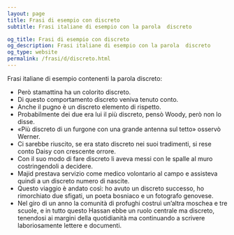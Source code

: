 ```yaml
---
layout: page
title: Frasi di esempio con discreto 
subtitle: Frasi italiane di esempio con la parola  discreto

og_title: Frasi di esempio con discreto 
og_description: Frasi italiane di esempio con la parola  discreto
og_type: website
permalink: /frasi/d/discreto.html
---
```


Frasi italiane di esempio contenenti la parola discreto:


- Però stamattina ha un colorito discreto.
- Di questo comportamento discreto veniva tenuto conto.
- Anche il pugno è un discreto elemento di rispetto.
- Probabilmente dei due era lui il più discreto, pensò Woody, però non lo disse.
- «Più discreto di un furgone con una grande antenna sul tetto» osservò Werner.
- Ci sarebbe riuscito, se era stato discreto nei suoi tradimenti, si rese conto Daisy con crescente orrore.
- Con il suo modo di fare discreto li aveva messi con le spalle al muro costringendoli a decidere.
- Majid prestava servizio come medico volontario al campo e assisteva quindi a un discreto numero di nascite.
- Questo viaggio è andato così: ho avuto un discreto successo, ho rimorchiato due sfigati, un poeta bosniaco e un fotografo genovese.
- Nel giro di un anno la comunità di profughi costruì un’altra moschea e tre scuole, e in tutto questo Hassan ebbe un ruolo centrale ma discreto, tenendosi ai margini della quotidianità ma continuando a scrivere laboriosamente lettere e documenti.
